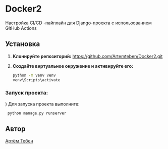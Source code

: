 # Docker2

Настройка CI/CD -пайплайн для Django-проекта с использованием GitHub Actions

## Установка

1. **Клонируйте репозиторий:**
   https://github.com/Artemteben/Docker2.git

2. **Создайте виртуальное окружение и активируйте его:**
    ```sh
    python -m venv venv
    venv\Scripts\activate
    ```

### Запуск проекта:

)
Для запуска проекта выполните:

```sh
 python manage.py runserver    
```

## Автор

[Aртём Тебен](https://github.com/Artemteben)

